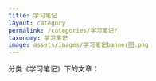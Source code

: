```yaml
---
title: 学习笔记
layout: category
permalink: /categories/学习笔记/
taxonomy: 学习笔记
image: assets/images/学习笔记banner图.png
---
```


分类《学习笔记》下的文章：